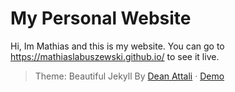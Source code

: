 # My Personal Website
Hi, Im Mathias and this is my website.
You can go to https://mathiaslabuszewski.github.io/ to see it live.

> Theme:
Beautiful Jekyll By [Dean Attali](https://deanattali.com) &middot; [Demo](https://beautifuljekyll.com/)


